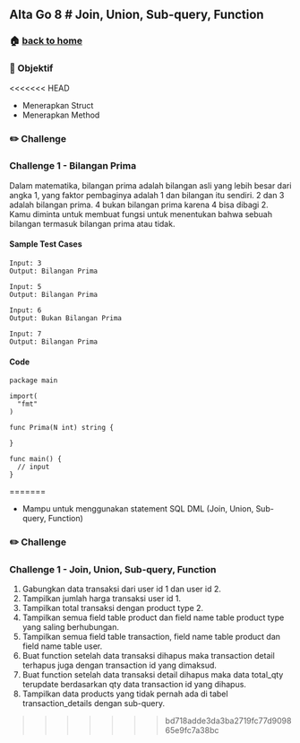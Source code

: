 ## Alta Go 8 # Join, Union, Sub-query, Function

### 🏠 [back to home](https://github.com/alterra-academy/golang-class)

### 🎯 Objektif

<<<<<<< HEAD
- Menerapkan Struct
- Menerapkan Method

### ✏️ Challenge

### Challenge 1 - Bilangan Prima

Dalam matematika, bilangan prima adalah bilangan asli yang lebih besar dari angka 1, yang faktor pembaginya adalah 1 dan bilangan itu sendiri. 2 dan 3 adalah bilangan prima. 4 bukan bilangan prima karena 4 bisa dibagi 2. Kamu diminta untuk membuat fungsi untuk menentukan bahwa sebuah bilangan termasuk bilangan prima atau tidak.

#### Sample Test Cases
```
Input: 3
Output: Bilangan Prima

Input: 5
Output: Bilangan Prima

Input: 6
Output: Bukan Bilangan Prima

Input: 7
Output: Bilangan Prima
```

#### Code
```golang
package main

import(
  "fmt"
)

func Prima(N int) string {

}

func main() {
  // input
}
```
=======
- Mampu untuk menggunakan statement SQL DML (Join, Union, Sub-query, Function)

### ✏️ Challenge

### Challenge 1 - Join, Union, Sub-query, Function

1. Gabungkan data transaksi dari user id 1 dan user id 2.
2. Tampilkan jumlah harga transaksi user id 1.
3. Tampilkan total transaksi dengan product type 2.
4. Tampilkan semua field table product dan field name table product type yang saling berhubungan.
5. Tampilkan semua field table transaction, field name table product dan field name table user.
6. Buat function setelah data transaksi dihapus maka transaction detail terhapus juga dengan transaction id yang dimaksud.
7. Buat function setelah data transaksi detail dihapus maka data total_qty terupdate berdasarkan qty data transaction id yang dihapus.
8. Tampilkan data products yang tidak pernah ada di tabel transaction_details dengan sub-query.
>>>>>>> bd718adde3da3ba2719fc77d909865e9fc7a38bc
